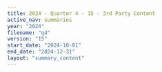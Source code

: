 ```yaml
---
title: 2024 - Quarter 4 - 15 - 3rd Party Content
active_nav: summaries
year: "2024"
filename: "q4"
version: "15"
start_date: "2024-10-01"
end_date: "2024-12-31"
layout: "summary_content"
---
```

